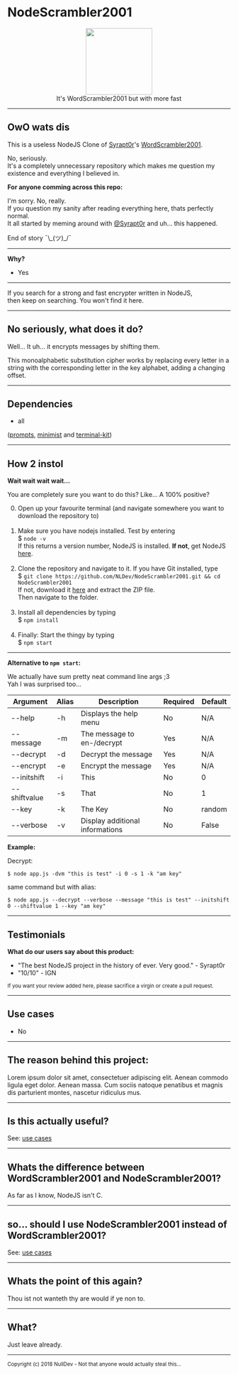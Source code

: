 # NodeScrambler2001

<p align="center">
<img height="150" width="auto" src="https://s3.amazonaws.com/images.disconnect.me/images/all-in-one/icon-encrypted.png" /><br>
It's WordScrambler2001 but with more fast
</p>

<hr>

## OwO wats dis

This is a useless NodeJS Clone of [Syrapt0r](https://github.com/Syrapt0r)'s [WordScrambler2001](https://github.com/Syrapt0r/WordScrambler2001).

No, seriously. <br>
It's a completely unnecessary repository which makes me question my existence and everything I believed in. 

**For anyone comming across this repo:**

I'm sorry. No, really. <br>
If you question my sanity after reading everything here, thats perfectly normal. <br>
It all started by meming around with [@Syrapt0r](https://github.com/Syrapt0r) and uh... this happened. 

End of story ¯\\\_(ツ)\_/¯

<hr>

**Why?** 

- Yes

<hr>

If you search for a strong and fast encrypter written in NodeJS, <br>
then keep on searching. You won't find it here. 

<hr>

## No seriously, what does it do?

Well... It uh... it encrypts messages by shifting them. 

This monoalphabetic substitution cipher works by replacing every letter in a string with the corresponding letter in the key alphabet, adding a changing offset.

<hr>

## Dependencies

- all

([prompts](https://www.npmjs.com/package/prompts), [minimist](https://www.npmjs.com/package/minimist) and [terminal-kit](https://www.npmjs.com/package/terminal-kit))

<hr>

## How 2 instol

**Wait wait wait wait...**

You are completely sure you want to do this? Like... A 100% positive?

0. Open up your favourite terminal (and navigate somewhere you want to download the repository to) <br><br>
1. Make sure you have nodejs installed. Test by  entering <br>
$ `node -v` <br>
If this returns a version number, NodeJS is installed. **If not**, get NodeJS <a href="https://nodejs.org/en/download/package-manager/">here</a>. <br><br>
2. Clone the repository and navigate to it. If you have Git installed, type <br>
$ `git clone https://github.com/NLDev/NodeScrambler2001.git && cd NodeScrambler2001` <br>
If not, download it <a href="https://github.com/NLDev/NodeScrambler2001/archive/master.zip">here</a> and extract the ZIP file.<br>
Then navigate to the folder.<br><br>
3. Install all dependencies by typing <br>
$ `npm install`<br><br>
4. Finally: Start the thingy by typing <br>
$ `npm start`

<hr>

**Alternative to `npm start`:**

We actually have sum pretty neat command line args ;3 <br>
Yah I was surprised too...

| Argument | Alias | Description | Required | Default |
| -------- | ----- | ----------- | -------- | ------- |
| --help | -h | Displays the help menu | No | N/A |
| --message | -m | The message to en-/decrypt | Yes | N/A |
| --decrypt | -d | Decrypt the message | Yes | N/A |
| --encrypt | -e | Encrypt the message | Yes | N/A |
| --initshift | -i | This | No | 0 | 
| --shiftvalue | -s | That | No | 1 |
| --key | -k | The Key | No | random |
| --verbose | -v | Display additional informations | No | False |

**Example:**

Decrypt:

`$ node app.js -dvm "this is test" -i 0 -s 1 -k "am key"` 

same command but with alias:

`$ node app.js --decrypt --verbose --message "this is test" --initshift 0 --shiftvalue 1 --key "am key"` 

<hr>

## Testimonials

**What do our users say about this product:**

- "The best NodeJS project in the history of ever. Very good." - Syrapt0r
- "10/10" - IGN

<sub>If you want your review added here, please sacrifice a virgin or create a pull request.</sub>

<hr>

## Use cases

- No

<hr>

## The reason behind this project:

Lorem ipsum dolor sit amet, consectetuer adipiscing elit. Aenean commodo ligula eget dolor. Aenean massa. Cum sociis natoque penatibus et magnis dis parturient montes, nascetur ridiculus mus. 

<hr>

## Is this actually useful?

See: [use cases](#use-cases)

<hr>

## Whats the difference between WordScrambler2001 and NodeScrambler2001?

As far as I know, NodeJS isn't C.

<hr>

## so... should I use NodeScrambler2001 instead of WordScrambler2001?

See: [use cases](#use-cases)

<hr>

## Whats the point of this again?

Thou ist not wanteth thy are would if ye non to.

<hr>

## What?

Just leave already.

<hr>

<sub>Copyright (c) 2018 NullDev  -  Not that anyone would actually steal this...</sub>
